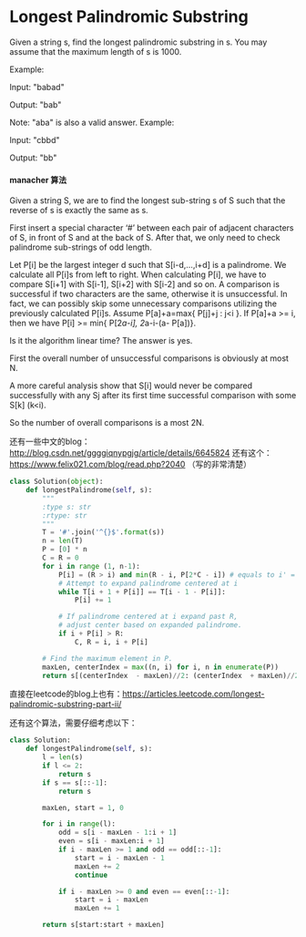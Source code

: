 # Longest Palindromic Substring

Given a string s, find the longest palindromic substring in s. You may assume that the maximum length of s is 1000.

Example:

Input: "babad"

Output: "bab"

Note: "aba" is also a valid answer.
Example:

Input: "cbbd"

Output: "bb"

#### manacher 算法
Given a string S, we are to find the longest sub-string s of S such that the reverse of s is exactly the same as s.

First insert a special character ‘#’ between each pair of adjacent characters of S, in front of S and at the back of S. After that, we only need to check palindrome sub-strings of odd length.

Let P[i] be the largest integer d such that S[i-d,…,i+d] is a palindrome.  We calculate all P[i]s from left to right. When calculating P[i], we have to compare S[i+1] with S[i-1], S[i+2] with S[i-2] and so on. A comparison is successful if two characters are the same, otherwise it is unsuccessful. In fact, we can possibly skip some unnecessary comparisons utilizing the previously calculated P[i]s.
Assume P[a]+a=max{ P[j]+j :  j<i }. If P[a]+a >= i, then we have P[i] >= min{ P[2*a-i],  2*a-i-(a- P[a])}.

Is it the algorithm linear time? The answer is yes.

First the overall number of unsuccessful comparisons is obviously at most N.

A more careful analysis show that S[i] would never be compared successfully with any S[j](j<i) after its first time successful comparison with some S[k] (k<i).

So the number of overall comparisons is a most 2N.

还有一些中文的blog：http://blog.csdn.net/ggggiqnypgjg/article/details/6645824
还有这个：https://www.felix021.com/blog/read.php?2040 （写的非常清楚）

```Python
class Solution(object):
    def longestPalindrome(self, s):
        """
        :type s: str
        :rtype: str
        """
        T = '#'.join('^{}$'.format(s))
        n = len(T)
        P = [0] * n
        C = R = 0
        for i in range (1, n-1):
            P[i] = (R > i) and min(R - i, P[2*C - i]) # equals to i' = C - (i-C)
            # Attempt to expand palindrome centered at i
            while T[i + 1 + P[i]] == T[i - 1 - P[i]]:
                P[i] += 1

            # If palindrome centered at i expand past R,
            # adjust center based on expanded palindrome.
            if i + P[i] > R:
                C, R = i, i + P[i]

        # Find the maximum element in P.
        maxLen, centerIndex = max((n, i) for i, n in enumerate(P))
        return s[(centerIndex  - maxLen)//2: (centerIndex  + maxLen)//2]

```
直接在leetcode的blog上也有：https://articles.leetcode.com/longest-palindromic-substring-part-ii/

还有这个算法，需要仔细考虑以下：

```Python
class Solution:
    def longestPalindrome(self, s):
        l = len(s)
        if l <= 2:
        	return s
        if s == s[::-1]:
            return s

        maxLen, start = 1, 0

        for i in range(l):
            odd = s[i - maxLen - 1:i + 1]
            even = s[i - maxLen:i + 1]
            if i - maxLen >= 1 and odd == odd[::-1]:
        		start = i - maxLen - 1
        		maxLen += 2
        		continue

            if i - maxLen >= 0 and even == even[::-1]:
        		start = i - maxLen
        		maxLen += 1

        return s[start:start + maxLen]
```
